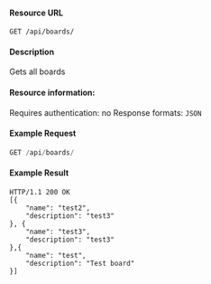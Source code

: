 #### Resource URL
`GET /api/boards/`

#### Description
  Gets all boards

#### Resource information:
  Requires authentication: no
  Response formats: `JSON`


#### Example Request
```javascript
GET /api/boards/
```

#### Example Result
```
HTTP/1.1 200 OK
[{
	"name": "test2",
	"description": "test3"
}, {
	"name": "test3",
	"description": "test3"
},{
	"name": "test",
	"description": "Test board"
}]
```
